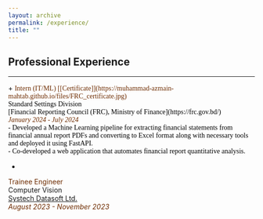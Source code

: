 ```yaml
---
layout: archive
permalink: /experience/
title: ""
---
```


## Professional Experience
<hr>
+ <span style="font-family:Trebuchet MS; color:black;">
<span style="color:#6E2C00">Intern (IT/ML) [[Certificate]](https://muhammad-azmain-mahtab.github.io/files/FRC_certificate.jpg)</span><br/>
Standard Settings Division<br/>
[Financial Reporting Council (FRC), Ministry of Finance](https://frc.gov.bd/)<br/>
<span style="color:#6E2C00"><em>January 2024 - July 2024</em></span><br />- Developed a Machine Learning pipeline for extracting financial statements from financial annual report PDFs and converting to Excel format along with necessary tools and deployed it using FastAPI.<br />- Co-developed a web application that automates financial report quantitative analysis.
</span>

+ <span style="font-family:Trebuchet MS; color:black;">
<span style="color:#6E2C00">Trainee Engineer</span><br/>
Computer Vision<br/>
[Systech Datasoft Ltd.](https://www.linkedin.com/company/systechdatasoft)<br/>
<span style="color:#6E2C00"><em>August 2023 - November 2023</em></span>
</span>
